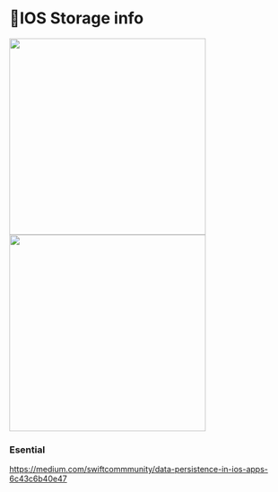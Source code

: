 # 📱IOS Storage info
<img src="FroutNinja/Screen1.png" width="350"> <img src="FroutNinja/Screen2.png" width="350">
### Esential 
https://medium.com/swiftcommmunity/data-persistence-in-ios-apps-6c43c6b40e47
